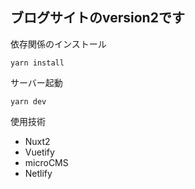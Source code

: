 ## ブログサイトのversion2です

依存関係のインストール
```
yarn install
```

サーバー起動
```
yarn dev
```

使用技術
- Nuxt2
- Vuetify
- microCMS
- Netlify

